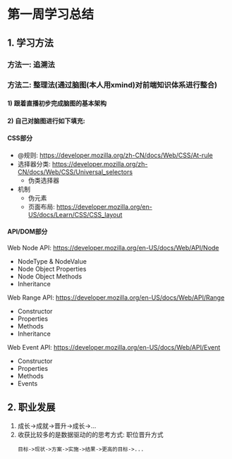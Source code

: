 # 第一周学习总结
## 1. 学习方法
### 方法一: 追溯法
### 方法二: 整理法(通过脑图(本人用xmind)对前端知识体系进行整合)
#### 1) 跟着直播初步完成脑图的基本架构
#### 2) 自己对脑图进行如下填充:

#### CSS部分
- @规则: https://developer.mozilla.org/zh-CN/docs/Web/CSS/At-rule
- 选择器分类: https://developer.mozilla.org/zh-CN/docs/Web/CSS/Universal_selectors
  - 伪类选择器
- 机制
  - 伪元素
  - 页面布局: https://developer.mozilla.org/en-US/docs/Learn/CSS/CSS_layout



#### API/DOM部分

Web Node API: https://developer.mozilla.org/en-US/docs/Web/API/Node

  * NodeType & NodeValue
  * Node Object Properties
  * Node Object Methods
  * Inheritance

Web Range API: https://developer.mozilla.org/en-US/docs/Web/API/Range

  * Constructor
  * Properties
  * Methods
  * Inheritance

Web Event API: https://developer.mozilla.org/en-US/docs/Web/API/Event

  * Constructor
  * Properties
  * Methods
  * Events


## 2. 职业发展

1. 成长->成就->晋升->成长->...
2. 收获比较多的是数据驱动的的思考方式: 职位晋升方式
    ```
    目标->现状->方案->实施->结果->更高的目标->...
    ```


